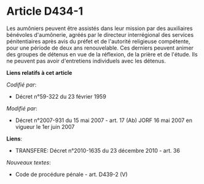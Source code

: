 # Article D434-1

Les aumôniers peuvent être assistés dans leur mission par des auxiliaires bénévoles d'aumônerie, agréés par le directeur
interrégional des services pénitentiaires après avis du préfet et de l'autorité religieuse compétente, pour une période de
deux ans renouvelable. Ces derniers peuvent animer des groupes de détenus en vue de la réflexion, de la prière et de l'étude.
Ils ne peuvent pas avoir d'entretiens individuels avec les détenus.

**Liens relatifs à cet article**

_Codifié par_:

  - Décret n°59-322 du 23 février 1959

_Modifié par_:

  - Décret n°2007-931 du 15 mai 2007 - art. 17 (Ab) JORF 16 mai 2007 en vigueur le 1er juin 2007

**Liens**:

  - TRANSFERE: Décret n°2010-1635 du 23 décembre 2010 - art. 36

_Nouveaux textes_:

  - Code de procédure pénale - art. D439-2 (V)
